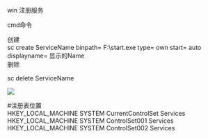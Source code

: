 win 注册服务

cmd命令

创建  
sc create ServiceName binpath= F:\\start.exe type= own start= auto displayname=
显示的Name  
删除

sc delete ServiceName  


![](media/8c5e951ec766f38465d248ab2860070e.wmf)

  
  
  
\#注册表位置  
HKEY_LOCAL_MACHINE SYSTEM CurrentControlSet Services  
HKEY_LOCAL_MACHINE SYSTEM ControlSet001 Services  
HKEY_LOCAL_MACHINE SYSTEM ControlSet002 Services
